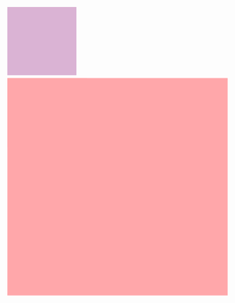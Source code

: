 
 
  

   <img src="images/colourface.gif"
     raw=true
     alt="colour change face" 
     style="margin-right: 100px;" />
       <img src="images/test.gif"
     raw=true
     alt="colour change face" 
     style="margin-right: 10px;" />



 


 
